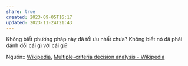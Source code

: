```yaml
---
share: true
created: 2023-09-05T16:17
updated: 2023-11-24T21:43
---
```


Không biết phương pháp này đã tối ưu nhất chưa? Không biết nó đã phải đánh đổi cái gì với cái gì?

Nguồn:: [Wikipedia](../../%CE%9E%20Ngu%E1%BB%93n/Wikipedia.md), [Multiple-criteria decision analysis - Wikipedia](https://en.wikipedia.org/wiki/Multiple-criteria_decision_analysis)